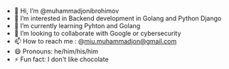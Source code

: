 - 👋 Hi, I’m @muhammadjonibrohimov
- 👀 I’m interested in Backend development in Golang and Python Django
- 🌱 I’m currently learning Pyhton and Golang
- 💞️ I’m looking to collaborate with Google or cybersecurity
- 📫 How to reach me : @miu.muhammadjon@gmail.com
- 😄 Pronouns: he/him/his/him
- ⚡ Fun fact: I don't like chocolate

<!---
muhammadjonibrohimov/muhammadjonibrohimov is a ✨ special ✨ repository because its `README.md` (this file) appears on your GitHub profile.
You can click the Preview link to take a look at your changes.
--->
